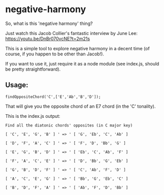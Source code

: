 # negative-harmony

So, what is this 'negative harmony' thing?

Just watch this Jacob Collier's fantastic interview by June Lee: https://youtu.be/DnBr070vcNE?t=2m21s

This is a simple tool to explore negative harmony in a decent time (of course, if you happen to be other than Jacob!).

If you want to use it, just require it as a node module (see index.js, should be pretty straightforward).


## Usage:
`findOppositeChord('C',['E','Ab','B','D']);`

That will give you the opposite chord of an E7 chord (in the 'C' tonality).

This is the index.js output:

```
Find all the diatonic chords' opposites (in C major key)

[ 'C', 'E', 'G', 'B' ] ' => ' [ 'G', 'Eb', 'C', 'Ab' ]

[ 'D', 'F', 'A', 'C' ] ' => ' [ 'F', 'D', 'Bb', 'G' ]

[ 'E', 'G', 'B', 'D' ] ' => ' [ 'Eb', 'C', 'Ab', 'F' ]

[ 'F', 'A', 'C', 'E' ] ' => ' [ 'D', 'Bb', 'G', 'Eb' ]

[ 'G', 'B', 'D', 'F' ] ' => ' [ 'C', 'Ab', 'F', 'D' ]

[ 'A', 'C', 'E', 'G' ] ' => ' [ 'Bb', 'G', 'Eb', 'C' ]

[ 'B', 'D', 'F', 'A' ] ' => ' [ 'Ab', 'F', 'D', 'Bb' ]

```